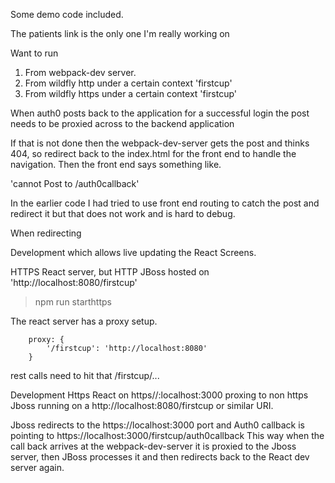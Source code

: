Some demo code included.

The patients link is the only one I'm really working on


Want to run 
1. From webpack-dev server.
2. From wildfly http under a certain context 'firstcup'
3. From wildfly https under a certain context 'firstcup'




When auth0 posts back to the application for a successful login
the post needs to be proxied across to the backend application

If that is not done then the webpack-dev-server gets the post and 
thinks 404, so redirect back to the index.html for the front end
to handle the navigation.  Then the front end says something like.

'cannot Post to /auth0callback' 


In the earlier code I had tried to use front end routing to catch the post
and redirect it but that does not work and is hard to debug.



When redirecting


Development which allows live updating the React Screens.

HTTPS React server, but HTTP JBoss hosted on 'http://localhost:8080/firstcup'

>npm run starthttps

The react server has a proxy setup.

        proxy: {
            '/firstcup': 'http://localhost:8080'
        }

rest calls need to hit that /firstcup/...



Development
Https React on https//:localhost:3000 proxing to non https Jboss running on a
http://localhost:8080/firstcup or similar URI.

Jboss redirects to the https://localhost:3000 port and Auth0 
callback is pointing to https://localhost:3000/firstcup/auth0callback
This way when the call back arrives at the webpack-dev-server it is proxied 
to the Jboss server, then JBoss processes it and then redirects back to the
React dev server again.
